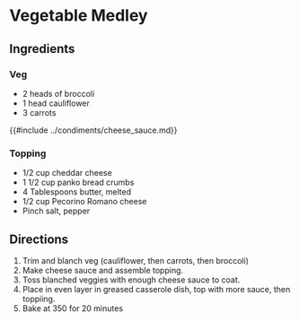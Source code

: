 # Vegetable Medley

## Ingredients

### Veg
* 2 heads of broccoli
* 1 head cauliflower
* 3 carrots

{{#include ../condiments/cheese_sauce.md}}

### Topping
* 1/2 cup cheddar cheese
* 1 1/2 cup panko bread crumbs
* 4 Tablespoons butter, melted
* 1/2 cup Pecorino Romano cheese
* Pinch salt, pepper

## Directions
1. Trim and blanch veg (cauliflower, then carrots, then broccoli)
2. Make cheese sauce and assemble topping.
3. Toss blanched veggies with enough cheese sauce to coat.
4. Place in even layer in greased casserole dish, top with more sauce, then toppiing.
5. Bake at 350 for 20 minutes
